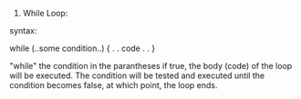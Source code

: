 1. While Loop: 

syntax:

while (..some condition..)
{
    .
    .
    code
    .
    .
}

"while" the condition in the parantheses if true, the body (code) of the loop will be executed.
The condition will be tested and executed until the condition becomes false, at which point, the loop ends.